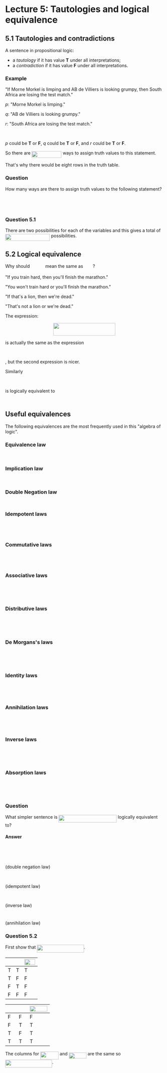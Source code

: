 # Lecture 5: Tautologies and logical equivalence

## 5.1 Tautologies and contradictions

A sentence in propositional logic:

* a _tautology_ if it has value **T** under all interpretations;
* a _contradiction_ if it has value **F** under all interpretations.

### Example

"If Morne Morkel is limping and AB de Villiers is looking grumpy, then South
Africa are losing the test match."

_p_: "Morne Morkel is limping."

_q_: "AB de Villiers is looking grumpy."

_r_: "South Africa are losing the test match."

<p align="center"><img src="https://rawgit.com/dylanpinn/MAT1830/master//lectures/tex/58ea668c2e08d2ed57b3689fa87b83a2.svg?invert_in_darkmode" align=middle width=80.69226pt height=16.438356pt/></p>

_p_ could be **T** or **F**, _q_ could be **T** or **F**, and _r_ could be **T**
or **F**.

So there are <img src="https://rawgit.com/dylanpinn/MAT1830/master//lectures/tex/3250fc6b3ffe5a19821621be77cb8325.svg?invert_in_darkmode" align=middle width=94.97697000000001pt height=21.18732pt/> ways to assign truth values to this
statement.

That's why there would be eight rows in the truth table.

### Question

How many ways are there to assign truth values to the following statement?

<p align="center"><img src="https://rawgit.com/dylanpinn/MAT1830/master//lectures/tex/71a519ce7e771f681cfa583137b773a7.svg?invert_in_darkmode" align=middle width=323.21355pt height=16.438356pt/></p>

<p align="center"><img src="https://rawgit.com/dylanpinn/MAT1830/master//lectures/tex/38fb1a02f4196214db6430a00e492f5d.svg?invert_in_darkmode" align=middle width=159.81685499999998pt height=11.9634735pt/></p>

### Question 5.1

There are two possibilities for each of the variables and this gives a total of <img src="https://rawgit.com/dylanpinn/MAT1830/master//lectures/tex/dad699c3115a5a0d58164c0f910a56e9.svg?invert_in_darkmode" align=middle width=142.372065pt height=21.839399999999983pt/> possibilities.

## 5.2 Logical equivalence

Why should <img src="https://rawgit.com/dylanpinn/MAT1830/master//lectures/tex/2857c19c3ea1f88d3e6309be566b7046.svg?invert_in_darkmode" align=middle width=41.769420000000004pt height=14.155350000000013pt/> mean the same as <img src="https://rawgit.com/dylanpinn/MAT1830/master//lectures/tex/346c404d6b9937eed5e0180470ae431b.svg?invert_in_darkmode" align=middle width=27.157680000000003pt height=14.155350000000013pt/>?

"If you train hard, then you'll finish the marathon."

"You won't train hard or you'll finish the marathon."

"If that's a lion, then we're dead."

"That's not a lion or we're dead."

The expression:

<p align="center"><img src="https://rawgit.com/dylanpinn/MAT1830/master//lectures/tex/05e948bc1ee6b5ba467f4558ed78077f.svg?invert_in_darkmode" align=middle width=198.15675pt height=39.8871pt/></p>

is actually the same as the expression <p align="center"><img src="https://rawgit.com/dylanpinn/MAT1830/master//lectures/tex/911121f44fb86cab5f5ba8e45e25a5d7.svg?invert_in_darkmode" align=middle width=120.662025pt height=16.438356pt/></p>, but
the second expression is nicer.

Similarly <p align="center"><img src="https://rawgit.com/dylanpinn/MAT1830/master//lectures/tex/af57f530016787cb4467a16356be6578.svg?invert_in_darkmode" align=middle width=259.60605pt height=16.438356pt/></p>
is logically equivalent to <p align="center"><img src="https://rawgit.com/dylanpinn/MAT1830/master//lectures/tex/cf9ba349ce9223c81132dd7536d119dc.svg?invert_in_darkmode" align=middle width=18.887055pt height=10.2739725pt/></p>

## Useful equivalences

The following equivalences are the most frequently used in this "algebra of
logic".

### Equivalence law

<p align="center"><img src="https://rawgit.com/dylanpinn/MAT1830/master//lectures/tex/aeb6975cde084274d82842a4e5f691a5.svg?invert_in_darkmode" align=middle width=191.06175pt height=16.438356pt/></p>

### Implication law

<p align="center"><img src="https://rawgit.com/dylanpinn/MAT1830/master//lectures/tex/a1479b48ea1f45f94733d62b0264cff3.svg?invert_in_darkmode" align=middle width=121.894575pt height=16.438356pt/></p>

### Double Negation law

<p align="center"><img src="https://rawgit.com/dylanpinn/MAT1830/master//lectures/tex/24ab40837e08e2315e0d9504feabe51f.svg?invert_in_darkmode" align=middle width=60.376635pt height=10.819611pt/></p>

### Idempotent laws

<p align="center"><img src="https://rawgit.com/dylanpinn/MAT1830/master//lectures/tex/6933bd24f2c4992891eb5b1f7f2b570c.svg?invert_in_darkmode" align=middle width=64.993995pt height=12.3288pt/></p>
<p align="center"><img src="https://rawgit.com/dylanpinn/MAT1830/master//lectures/tex/acb2ef2a0b4f306a6d95ac0f6252d2d5.svg?invert_in_darkmode" align=middle width=64.993995pt height=12.3288pt/></p>

### Commutative laws

<p align="center"><img src="https://rawgit.com/dylanpinn/MAT1830/master//lectures/tex/c6a162e8f636a5b2ef434fe810a1699c.svg?invert_in_darkmode" align=middle width=90.84438pt height=12.3288pt/></p>
<p align="center"><img src="https://rawgit.com/dylanpinn/MAT1830/master//lectures/tex/09b400121795ba111198d4b90bee5a66.svg?invert_in_darkmode" align=middle width=90.84438pt height=12.3288pt/></p>

### Associative laws

<p align="center"><img src="https://rawgit.com/dylanpinn/MAT1830/master//lectures/tex/c5870688cb178c7552f0739380964b76.svg?invert_in_darkmode" align=middle width=168.69105pt height=16.438356pt/></p>
<p align="center"><img src="https://rawgit.com/dylanpinn/MAT1830/master//lectures/tex/e76068caf6d67b264c70b0cea3bea6eb.svg?invert_in_darkmode" align=middle width=168.69105pt height=16.438356pt/></p>

### Distributive laws

<p align="center"><img src="https://rawgit.com/dylanpinn/MAT1830/master//lectures/tex/730f71b85090502d898026ba393cb0ad.svg?invert_in_darkmode" align=middle width=208.01054999999997pt height=16.438356pt/></p>
<p align="center"><img src="https://rawgit.com/dylanpinn/MAT1830/master//lectures/tex/4af3447d8ef158142b0a3f15dca2b7a8.svg?invert_in_darkmode" align=middle width=208.01054999999997pt height=16.438356pt/></p>

### De Morgans's laws

<p align="center"><img src="https://rawgit.com/dylanpinn/MAT1830/master//lectures/tex/763744e054b67e0fd90e25a8cfa97c76.svg?invert_in_darkmode" align=middle width=162.07752pt height=16.438356pt/></p>
<p align="center"><img src="https://rawgit.com/dylanpinn/MAT1830/master//lectures/tex/3319787d90b2e4ae4fe9a47769157225.svg?invert_in_darkmode" align=middle width=162.07752pt height=16.438356pt/></p>

### Identity laws

<p align="center"><img src="https://rawgit.com/dylanpinn/MAT1830/master//lectures/tex/e679b1dd1caa4250242d6bc426b19305.svg?invert_in_darkmode" align=middle width=68.612775pt height=14.429217pt/></p>
<p align="center"><img src="https://rawgit.com/dylanpinn/MAT1830/master//lectures/tex/8bf1e29289492e541a9ff46d5b5ebc98.svg?invert_in_darkmode" align=middle width=69.577365pt height=14.429217pt/></p>

### Annihilation laws

<p align="center"><img src="https://rawgit.com/dylanpinn/MAT1830/master//lectures/tex/8b281df2ff37c059451dc4951b7869fb.svg?invert_in_darkmode" align=middle width=74.160735pt height=14.429217pt/></p>
<p align="center"><img src="https://rawgit.com/dylanpinn/MAT1830/master//lectures/tex/51d6c3275c0b26df727a82a534b4a095.svg?invert_in_darkmode" align=middle width=72.231555pt height=14.429217pt/></p>

### Inverse laws

<p align="center"><img src="https://rawgit.com/dylanpinn/MAT1830/master//lectures/tex/f1b956ea1bb30f0f84edd0ae1885e364.svg?invert_in_darkmode" align=middle width=93.32168999999999pt height=16.438356pt/></p>
<p align="center"><img src="https://rawgit.com/dylanpinn/MAT1830/master//lectures/tex/1e9478c12ee8d150e7677413bac9acce.svg?invert_in_darkmode" align=middle width=92.35709999999999pt height=16.438356pt/></p>

### Absorption laws

<p align="center"><img src="https://rawgit.com/dylanpinn/MAT1830/master//lectures/tex/2f5d6887caa69c6ea1a87e2a5faa3e47.svg?invert_in_darkmode" align=middle width=82.054665pt height=16.438356pt/></p>
<p align="center"><img src="https://rawgit.com/dylanpinn/MAT1830/master//lectures/tex/a086c78223b65e9771b70e7ffebdc50c.svg?invert_in_darkmode" align=middle width=82.054665pt height=16.438356pt/></p>

### Question

What simpler sentence is <img src="https://rawgit.com/dylanpinn/MAT1830/master//lectures/tex/65a1f2e388f2ddfb01a0e9e5aab893d4.svg?invert_in_darkmode" align=middle width=184.90510500000002pt height=24.65759999999998pt/>
logically equivalent to?

#### Answer

<p align="center"><img src="https://rawgit.com/dylanpinn/MAT1830/master//lectures/tex/faa93ca178e354cdd7d60a25f8cf8dfa.svg?invert_in_darkmode" align=middle width=184.90394999999998pt height=16.438356pt/></p>
<p align="center"><img src="https://rawgit.com/dylanpinn/MAT1830/master//lectures/tex/e3836bef224e27ebedc26a591d28b482.svg?invert_in_darkmode" align=middle width=180.3384pt height=16.438356pt/></p> (double negation law)
<p align="center"><img src="https://rawgit.com/dylanpinn/MAT1830/master//lectures/tex/7800aa722e5ac5d5695f7f33764e672f.svg?invert_in_darkmode" align=middle width=141.01757999999998pt height=16.438356pt/></p> (idempotent law)
<p align="center"><img src="https://rawgit.com/dylanpinn/MAT1830/master//lectures/tex/75c6528c652ad144a990b651555eee30.svg?invert_in_darkmode" align=middle width=94.35673499999999pt height=16.438356pt/></p> (inverse law)
<p align="center"><img src="https://rawgit.com/dylanpinn/MAT1830/master//lectures/tex/f9bfaadb602d840a00ef7a27a5d8d797.svg?invert_in_darkmode" align=middle width=29.240804999999995pt height=11.23287pt/></p> (annihilation law)

### Question 5.2

First show that <img src="https://rawgit.com/dylanpinn/MAT1830/master//lectures/tex/2ce726fdfdf2faac320bdd723ddc48f2.svg?invert_in_darkmode" align=middle width=149.29216499999998pt height=24.65759999999998pt/>.

| <img src="https://rawgit.com/dylanpinn/MAT1830/master//lectures/tex/2ec6e630f199f589a2402fdf3e0289d5.svg?invert_in_darkmode" align=middle width=8.270625000000004pt height=14.155350000000013pt/> | <img src="https://rawgit.com/dylanpinn/MAT1830/master//lectures/tex/d5c18a8ca1894fd3a7d25f242cbe8890.svg?invert_in_darkmode" align=middle width=7.928167500000005pt height=14.155350000000013pt/> | <img src="https://rawgit.com/dylanpinn/MAT1830/master//lectures/tex/cb78b0cacb6c794f10bfd9e6761398ac.svg?invert_in_darkmode" align=middle width=34.463385pt height=18.265169999999976pt/> |
|-----|-----|-------------|
|  T  |  T  |      T      |
|  T  |  F  |      F      |
|  F  |  T  |      F      |
|  F  |  F  |      F      |

| <img src="https://rawgit.com/dylanpinn/MAT1830/master//lectures/tex/eea93f3519d9141e9e02f11439b4588d.svg?invert_in_darkmode" align=middle width=19.229595000000003pt height=14.155350000000013pt/> | <img src="https://rawgit.com/dylanpinn/MAT1830/master//lectures/tex/1806b28ae3f8ccb2f7176ba68a4fc8a3.svg?invert_in_darkmode" align=middle width=18.887055000000004pt height=14.155350000000013pt/> | <img src="https://rawgit.com/dylanpinn/MAT1830/master//lectures/tex/504fff36819ddaef58fd55633732ebd5.svg?invert_in_darkmode" align=middle width=56.381325000000004pt height=18.265169999999976pt/> |
|----------|----------|-----------------------|
|     F    |     F    |           F           |
|     F    |     T    |           T           |
|     T    |     F    |           T           |
|     T    |     T    |           T           |

The columns for <img src="https://rawgit.com/dylanpinn/MAT1830/master//lectures/tex/39ced75f957b0342b2ff3e811eb3418f.svg?invert_in_darkmode" align=middle width=58.20771pt height=24.65759999999998pt/> and <img src="https://rawgit.com/dylanpinn/MAT1830/master//lectures/tex/4a11aae2ed125fc0ec19c2c7e28bf644.svg?invert_in_darkmode" align=middle width=56.381325000000004pt height=18.265169999999976pt/> are the same so
<img src="https://rawgit.com/dylanpinn/MAT1830/master//lectures/tex/2ce726fdfdf2faac320bdd723ddc48f2.svg?invert_in_darkmode" align=middle width=149.29216499999998pt height=24.65759999999998pt/>.
